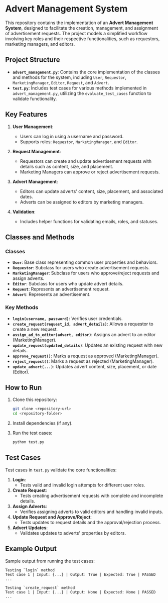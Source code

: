 # Advert Management System

This repository contains the implementation of an **Advert Management System**, designed to facilitate the creation, management, and assignment of advertisement requests. The project models a simplified workflow involving key roles and their respective functionalities, such as requestors, marketing managers, and editors.

## Project Structure

- **`advert_management.py`**: Contains the core implementation of the classes and methods for the system, including `User`, `Requestor`, `MarketingManager`, `Editor`, `Request`, and `Advert`.
- **`test.py`**: Includes test cases for various methods implemented in `advert_management.py`, utilizing the `evaluate_test_cases` function to validate functionality.

## Key Features

1. **User Management**:
   - Users can log in using a username and password.
   - Supports roles: `Requestor`, `MarketingManager`, and `Editor`.

2. **Request Management**:
   - Requestors can create and update advertisement requests with details such as content, size, and placement.
   - Marketing Managers can approve or reject advertisement requests.

3. **Advert Management**:
   - Editors can update adverts' content, size, placement, and associated dates.
   - Adverts can be assigned to editors by marketing managers.

4. **Validation**:
   - Includes helper functions for validating emails, roles, and statuses.

## Classes and Methods

### Classes

- **`User`**: Base class representing common user properties and behaviors.
- **`Requestor`**: Subclass for users who create advertisement requests.
- **`MarketingManager`**: Subclass for users who approve/reject requests and assign adverts.
- **`Editor`**: Subclass for users who update advert details.
- **`Request`**: Represents an advertisement request.
- **`Advert`**: Represents an advertisement.

### Key Methods

- **`login(username, password)`**: Verifies user credentials.
- **`create_request(request_id, advert_details)`**: Allows a requestor to create a new request.
- **`assign_ad_to_editor(advert, editor)`**: Assigns an advert to an editor (MarketingManager).
- **`update_request(updated_details)`**: Updates an existing request with new details.
- **`approve_request()`**: Marks a request as approved (MarketingManager).
- **`reject_request()`**: Marks a request as rejected (MarketingManager).
- **`update_advert(...)`**: Updates advert content, size, placement, or date (Editor).

## How to Run

1. Clone this repository:
   ```bash
   git clone <repository-url>
   cd <repository-folder>
   ```

2. Install dependencies (if any).

3. Run the test cases:
   ```bash
   python test.py
   ```

## Test Cases

Test cases in `test.py` validate the core functionalities:

1. **Login**:
   - Tests valid and invalid login attempts for different user roles.
2. **Create Request**:
   - Tests creating advertisement requests with complete and incomplete details.
3. **Assign Adverts**:
   - Verifies assigning adverts to valid editors and handling invalid inputs.
4. **Update Request and Approve/Reject**:
   - Tests updates to request details and the approval/rejection process.
5. **Advert Updates**:
   - Validates updates to adverts' properties by editors.

## Example Output

Sample output from running the test cases:

```
Testing `login` method
Test case 1 | Input: {...} | Output: True | Expected: True | PASSED
...

Testing `create_request` method
Test case 1 | Input: {...} | Output: None | Expected: None | PASSED
...
```


